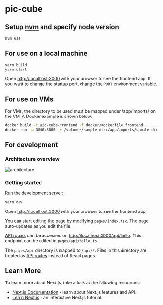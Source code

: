 # pic-cube

## Setup [nvm](https://github.com/nvm-sh/nvm) and specify node version

```bash
nvm use
```

## For use on a local machine

```bash
yarn build
yarn start
```

Open [http://localhost:3000](http://localhost:3000) with your browser to see the frontend app.
If you want to change the startup port, change the `PORT` environment variable.

## For use on VMs

For VMs, the directory to be used must be mapped under /app/imports/ on the VM.
A Docker example is shown below.

```bash
docker build -t pic-cube-frontend -f docker/Dockerfile.frontend .
docker run -p 3000:3000 -v /volumes/sample-dir:/app/imports/sample-dir pic-cube-frontend
```

## For development

### Architecture overview

![architecture](https://user-images.githubusercontent.com/6761278/188276760-af8a91f3-d9f1-4371-aa2e-648f896a1f6e.png)

### Getting started

Run the development server:

```bash
yarn dev
```

Open [http://localhost:3000](http://localhost:3000) with your browser to see the frontend app.

You can start editing the page by modifying `pages/index.tsx`. The page auto-updates as you edit the file.

[API routes](https://nextjs.org/docs/api-routes/introduction) can be accessed on [http://localhost:3000/api/hello](http://localhost:3000/api/hello). This endpoint can be edited in `pages/api/hello.ts`.

The `pages/api` directory is mapped to `/api/*`. Files in this directory are treated as [API routes](https://nextjs.org/docs/api-routes/introduction) instead of React pages.

## Learn More

To learn more about Next.js, take a look at the following resources:

- [Next.js Documentation](https://nextjs.org/docs) - learn about Next.js features and API.
- [Learn Next.js](https://nextjs.org/learn) - an interactive Next.js tutorial.
